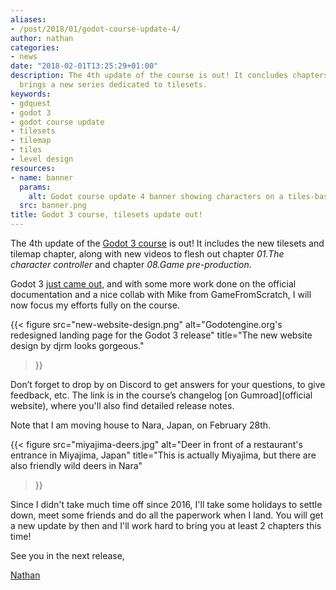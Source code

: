 ```yaml
---
aliases:
- /post/2018/01/godot-course-update-4/
author: nathan
categories:
- news
date: "2018-02-01T13:25:29+01:00"
description: The 4th update of the course is out! It concludes chapters 1 and 8, and
  brings a new series dedicated to tilesets.
keywords:
- gdquest
- godot 3
- godot course update
- tilesets
- tilemap
- tiles
- level design
resources:
- name: banner
  params:
    alt: Godot course update 4 banner showing characters on a tiles-based map
  src: banner.png
title: Godot 3 course, tilesets update out!
---
```


The 4th update of the [Godot 3 course](//gumroad.com/l/godot-tutorial-make-professional-2d-games) is out! It includes the new tilesets and tilemap chapter, along with new videos to flesh out chapter *01.The character controller* and chapter *08.Game pre-production*.

Godot 3 [just came out](//godotengine.org/article/godot-3-0-released), and with some more work done on the official documentation and a nice collab with Mike from GameFromScratch, I will now focus my efforts fully on the course.

{{< figure
  src="new-website-design.png"
  alt="Godotengine.org's redesigned landing page for the Godot 3 release"
  title="The new website design by djrm looks gorgeous."
>}}

Don’t forget to drop by on Discord to get answers for your questions, to give feedback, etc. The link is in the course’s changelog [on Gumroad](official website), where you'll also find detailed release notes.

Note that I am moving house to Nara, Japan, on February 28th.

{{< figure
  src="miyajima-deers.jpg"
  alt="Deer in front of a restaurant's entrance in Miyajima, Japan"
  title="This is actually Miyajima, but there are also friendly wild deers in Nara"
>}}

Since I didn't take much time off since 2016, I'll take some holidays to settle down, meet some friends and do all the paperwork when I land. You will get a new update by then and I'll work hard to bring you at least 2 chapters this time!

See you in the next release,

[Nathan](//twitter.com/NathanGDQuest)
